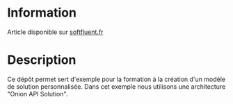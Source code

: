 # Information

Article disponible sur [softfluent.fr](https://www.softfluent.fr/blog/creer-un-modele-de-solution-visual-studio)

# Description
Ce dépôt permet sert d'exemple pour la formation à la création d'un modèle de solution personnalisée. Dans cet exemple nous utilisons une architecture "Onion API Solution".
